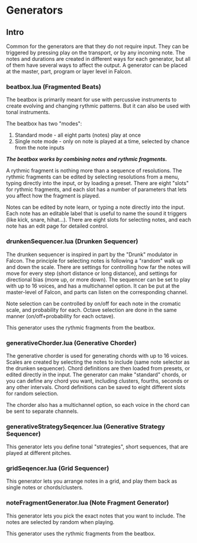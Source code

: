 # Generators

## Intro

Common for the generators are that they do not require input. They can be triggered by pressing play on the transport, or by any incoming note. The notes and durations are created in different ways for each generator, but all of them have several ways to affect the output. A generator can be placed at the master, part, program or layer level in Falcon.

### beatbox.lua (Fragmented Beats)
The beatbox is primarily meant for use with percussive instruments to create evolving and changing rythmic patterns. But it can also be used with tonal instruments.

The beatbox has two "modes":
1. Standard mode - all eight parts (notes) play at once
1. Single note mode - only on note is played at a time, selected by chance from the note inputs

***The beatbox works by combining notes and rythmic fragments.***

A rythmic fragment is nothing more than a sequence of resolutions. The rythmic fragments can be edited by selecting resolutions from a menu, typing directly into the input, or by loading a preset. There are eight "slots" for rythmic fragments, and each slot has a number of parameters that lets you affect how the fragment is played.

Notes can be edited by note learn, or typing a note directly into the input. Each note has an editable label that is useful to name the sound it triggers (like kick, snare, hihat...). There are eight slots for selecting notes, and each note has an edit page for detailed control.

### drunkenSequencer.lua (Drunken Sequencer)
The drunken sequencer is inspired in part by the "Drunk" modulator in Falcon. The principle for selecting notes is following a "random" walk up and down the scale. There are settings for controlling how far the notes will move for every step (short distance or long distance), and settings for directional bias (more up, or more down). The sequencer can be set to play with up to 16 voices, and has a multichannel option. It can be put at the master-level of Falcon, and parts can listen on the corresponding channel.

Note selection can be controlled by on/off for each note in the cromatic scale, and probability for each. Octave selection are done in the same manner (on/off+probability for each octave).

This generator uses the rythmic fragments from the beatbox.

### generativeChorder.lua (Generative Chorder)
The generative chorder is used for generating chords with up to 16 voices. Scales are created by selecting the notes to include (same note selector as the drunken sequencer). Chord definitions are then loaded from presets, or edited directly in the input. The generator can make "standard" chords, or you can define any chord you want, including clusters, fourths, seconds or any other intervals. Chord definitions can be saved to eight different slots for random selection.

The chorder also has a multichannel option, so each voice in the chord can be sent to separate channels.

### generativeStrategySeqencer.lua (Generative Strategy Sequencer)
This generator lets you define tonal "strategies", short sequences, that are played at different pitches.

### gridSeqencer.lua (Grid Sequencer)
This generator lets you arrange notes in a grid, and play them back as single notes or chords/clusters.

### noteFragmentGenerator.lua (Note Fragment Generator)
This generator lets you pick the exact notes that you want to include. The notes are selected by random when playing.

This generator uses the rythmic fragments from the beatbox.